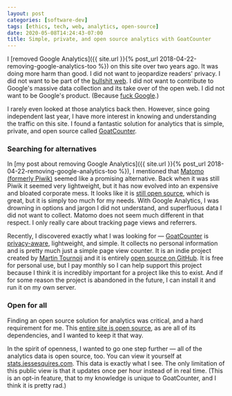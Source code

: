 ```yaml
---
layout: post
categories: [software-dev]
tags: [ethics, tech, web, analytics, open-source]
date: 2020-05-08T14:24:43-07:00
title: Simple, private, and open source analytics with GoatCounter
---
```


I [removed Google Analytics]({{ site.url }}{% post_url 2018-04-22-removing-google-analytics-too %}) on this site over two years ago. It was doing more harm than good. I did not want to jeopardize readers' privacy. I did not want to be part of the [bullshit web](https://pxlnv.com/blog/bullshit-web/). I did not want to contribute to Google's massive data collection and its take over of the open web. I did not want to be Google's product. (Because [fuck Google](https://en.wikipedia.org/wiki/2018_Google_walkouts).)

I rarely even looked at those analytics back then. However, since going independent last year, I have more interest in knowing and understanding the traffic on this site. I found a fantastic solution for analytics that is simple, private, and open source called [GoatCounter](https://www.goatcounter.com).

<!--excerpt-->

### Searching for alternatives

In [my post about removing Google Analytics]({{ site.url }}{% post_url 2018-04-22-removing-google-analytics-too %}), I mentioned that [Matomo (formerly Piwik)](https://matomo.org) seemed like a promising alternative. Back when it was still Piwik it seemed very lightweight, but it has now evolved into an expensive and bloated corporate mess. It looks like it is [still open source](https://github.com/matomo-org), which is great, but it is simply too much for my needs. With Google Analytics, I was drowning in options and jargon I did not understand, and superfluous data I did not want to collect. Matomo does not seem much different in that respect. I only really care about tracking page views and referrers.

Recently, I discovered exactly what I was looking for &mdash; [GoatCounter](https://www.goatcounter.com) is [privacy-aware](https://www.goatcounter.com/privacy), lightweight, and simple. It collects no personal information and is pretty much just a simple page view counter. It is an indie project created by [Martin Tournoij](https://github.com/arp242) and it is entirely [open source on GitHub](https://github.com/zgoat/goatcounter). It is free for personal use, but I pay monthly so I can help support this project because I think it is incredibly important for a project like this to exist. And if for some reason the project is abandoned in the future, I can install it and run it on my own server.

### Open for all

Finding an open source solution for analytics was critical, and a hard requirement for me. This [entire site is open source](https://github.com/jessesquires/jessesquires.com), as are all of its dependencies, and I wanted to keep it that way.

In the spirit of openness, I wanted to go one step further &mdash; all of the analytics data is open source, too. You can view it yourself at [stats.jessesquires.com](https://stats.jessesquires.com). This data is exactly what I see. The only limitation of this public view is that it updates once per hour instead of in real time. (This is an opt-in feature, that to my knowledge is unique to GoatCounter, and I think it is pretty rad.)
